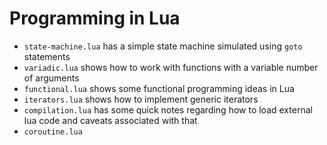 # Programming in Lua

* ```state-machine.lua``` has a simple state machine simulated using ```goto``` statements
* ```variadic.lua``` shows how to work with functions with a variable number of arguments
* ```functional.lua``` shows some functional programming ideas in Lua
* ```iterators.lua``` shows how to implement generic iterators
* ```compilation.lua``` has some quick notes regarding how to load external lua code and caveats associated with that
* ```coroutine.lua```
